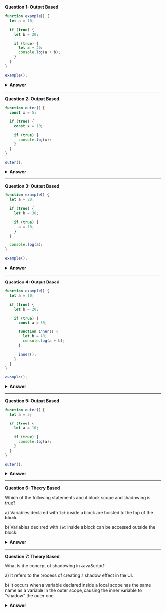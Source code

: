 **Question 1: Output Based**

```javascript
function example() {
  let a = 10;

  if (true) {
    let b = 20;

    if (true) {
      let a = 30;
      console.log(a + b);
    }
  }
}

example();
```

<details>
<summary><b>Answer</b></summary>
<p>

#### Output: 50

</p>
</details>

---

**Question 2: Output Based**

```javascript
function outer() {
  const x = 5;

  if (true) {
    const x = 10;

    if (true) {
      console.log(x);
    }
  }
}

outer();
```

<details>
<summary><b>Answer</b></summary>
<p>

#### Output: 10

</p>
</details>

---

**Question 3: Output Based**

```javascript
function example() {
  let a = 20;

  if (true) {
    let b = 30;

    if (true) {
      a = 10;
    }
  }

  console.log(a);
}

example();
```

<details>
<summary><b>Answer</b></summary>
<p>

#### Output: 10

</p>
</details>

---

**Question 4: Output Based**

```javascript
function example() {
  let a = 10;

  if (true) {
    let b = 20;

    if (true) {
      const a = 30;

      function inner() {
        let b = 40;
        console.log(a + b);
      }

      inner();
    }
  }
}

example();
```

<details>
<summary><b>Answer</b></summary>
<p>

#### Output: 70

</p>
</details>

---

**Question 5: Output Based**

```javascript
function outer() {
  let a = 5;

  if (true) {
    let a = 10;

    if (true) {
      console.log(a);
    }
  }
}

outer();
```

<details>
<summary><b>Answer</b></summary>
<p>

#### Output: 10

</p>
</details>

---

**Question 6: Theory Based**

Which of the following statements about block scope and shadowing is true?

a) Variables declared with `let` inside a block are hoisted to the top of the block.

b) Variables declared with `let` inside a block can be accessed outside the block.

<details>
<summary><b>Answer</b></summary>
<p>

#### Answer: a)

</p>
</details>

---

**Question 7: Theory Based**

What is the concept of shadowing in JavaScript?

a) It refers to the process of creating a shadow effect in the UI.

b) It occurs when a variable declared inside a local scope has the same name as a variable in the outer scope, causing the inner variable to "shadow" the outer one.

<details>
<summary><b>Answer</b></summary>
<p>

#### Answer: b)

</p>
</details>
